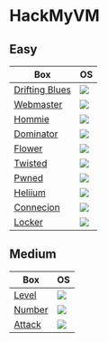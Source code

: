 # HackMyVM

## Easy 

Box                                                                                                              | OS
---                                                                                                              | ---       
[Drifting Blues](https://github.com/AbdullahRizwan101/CTF-Writeups/blob/master/HackMyVM/Drifting_Blues.md)       | <img src= "https://i.imgur.com/hZoovNY.png" />
[Webmaster](https://github.com/AbdullahRizwan101/CTF-Writeups/blob/master/HackMyVM/Webmaster.md)                 | <img src= "https://i.imgur.com/hZoovNY.png" />
[Hommie](https://github.com/AbdullahRizwan101/CTF-Writeups/blob/master/HackMyVM/Hommie.md)                       | <img src= "https://i.imgur.com/hZoovNY.png" />
[Dominator](https://github.com/AbdullahRizwan101/CTF-Writeups/blob/master/HackMyVM/Dominator.md)                 | <img src= "https://i.imgur.com/hZoovNY.png" />
[Flower](https://github.com/AbdullahRizwan101/CTF-Writeups/blob/master/HackMyVM/Flower.md)                       | <img src= "https://i.imgur.com/hZoovNY.png" />
[Twisted](https://github.com/AbdullahRizwan101/CTF-Writeups/blob/master/HackMyVM/Twisted.md)                     | <img src= "https://i.imgur.com/hZoovNY.png" />
[Pwned](https://github.com/AbdullahRizwan101/CTF-Writeups/blob/master/HackMyVM/Pwned.md)                         | <img src= "https://i.imgur.com/hZoovNY.png" />
[Heliium](https://github.com/AbdullahRizwan101/CTF-Writeups/blob/master/HackMyVM/Helium.md)                      | <img src= "https://i.imgur.com/hZoovNY.png" />
[Connecion](https://github.com/AbdullahRizwan101/CTF-Writeups/blob/master/HackMyVM/Connection.md)                | <img src= "https://i.imgur.com/hZoovNY.png" />
[Locker](https://github.com/AbdullahRizwan101/CTF-Writeups/blob/master/HackMyVM/Locker.md)                       | <img src= "https://i.imgur.com/hZoovNY.png" />
## Medium

Box                                                                                                              | OS
---                                                                                                              | ---       
[Level](https://github.com/AbdullahRizwan101/CTF-Writeups/blob/master/HackMyVM/Level.md)                         | <img src= "https://i.imgur.com/hZoovNY.png" />
[Number](https://github.com/AbdullahRizwan101/CTF-Writeups/blob/master/HackMyVM/Number.md)                       | <img src= "https://i.imgur.com/hZoovNY.png" />
[Attack](https://github.com/AbdullahRizwan101/CTF-Writeups/blob/master/HackMyVM/Attack.md)                       | <img src= "https://i.imgur.com/hZoovNY.png" />
